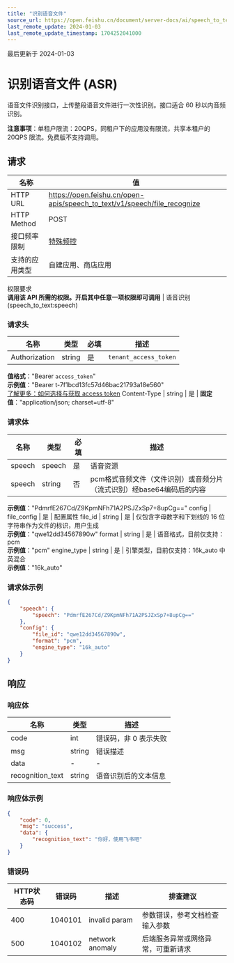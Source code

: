 ```yaml
---
title: "识别语音文件"
source_url: https://open.feishu.cn/document/server-docs/ai/speech_to_text-v1/file_recognize
last_remote_update: 2024-01-03
last_remote_update_timestamp: 1704252041000
---
```

最后更新于 2024-01-03

# 识别语音文件 (ASR)

语音文件识别接口，上传整段语音文件进行一次性识别。接口适合 60 秒以内音频识别。

**注意事项**：单租户限流：20QPS，同租户下的应用没有限流，共享本租户的 20QPS 限流。免费版不支持调用。

## 请求
名称 | 值
---|---
HTTP URL | https://open.feishu.cn/open-apis/speech_to_text/v1/speech/file_recognize
HTTP Method | POST
接口频率限制 | [特殊频控](https://open.feishu.cn/document/ukTMukTMukTM/uUzN04SN3QjL1cDN)
支持的应用类型 | 自建应用、商店应用
权限要求  
            **调用该 API 所需的权限。开启其中任意一项权限即可调用** | 语音识别(speech_to_text:speech)

### 请求头

名称 | 类型 | 必填 | 描述
--- | --- | --- | ---
Authorization | string | 是 | `tenant_access_token`  
**值格式**："Bearer `access_token`"  
**示例值**："Bearer t-7f1bcd13fc57d46bac21793a18e560"  
[了解更多：如何选择与获取 access token](https://open.feishu.cn/document/uAjLw4CM/ugTN1YjL4UTN24CO1UjN/trouble-shooting/how-to-choose-which-type-of-token-to-use)
Content-Type | string | 是 | **固定值**："application/json; charset=utf-8"

### 请求体

名称 | 类型 | 必填 | 描述
--- | --- | --- | ---
speech | speech | 是 | 语音资源
speech | string | 否 | pcm格式音频文件（文件识别）或音频分片（流式识别）经base64编码后的内容  
**示例值**："PdmrfE267Cd/Z9KpmNFh71A2PSJZxSp7+8upCg=="
config | file_config | 是 | 配置属性
file_id | string | 是 | 仅包含字母数字和下划线的 16 位字符串作为文件的标识，用户生成  
**示例值**："qwe12dd34567890w"
format | string | 是 | 语音格式，目前仅支持：pcm  
**示例值**："pcm"
engine_type | string | 是 | 引擎类型，目前仅支持：16k_auto 中英混合  
**示例值**："16k_auto"

### 请求体示例
```json
{
    "speech": {
        "speech": "PdmrfE267Cd/Z9KpmNFh71A2PSJZxSp7+8upCg=="
    },
    "config": {
        "file_id": "qwe12dd34567890w",
        "format": "pcm",
        "engine_type": "16k_auto"
    }
}
```

## 响应

### 响应体

名称 | 类型 | 描述
--- | --- | ---
code | int | 错误码，非 0 表示失败
msg | string | 错误描述
data | \- | \-
recognition_text | string | 语音识别后的文本信息

### 响应体示例
```json
{
    "code": 0,
    "msg": "success",
    "data": {
        "recognition_text": "你好，使用飞书吧"
    }
}
```

### 错误码

HTTP状态码 | 错误码 | 描述 | 排查建议
--- | --- | --- | ---
400 | 1040101 | invalid param | 参数错误，参考文档检查输入参数
500 | 1040102 | network anomaly | 后端服务异常或网络异常，可重新请求
